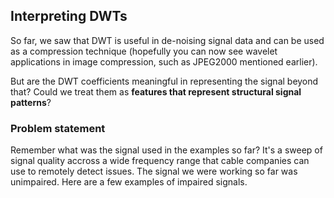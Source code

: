 ## Interpreting DWTs

So far, we saw that DWT is useful in de-noising signal data and can be used as a compression technique (hopefully you can now see wavelet applications in image compression, such as JPEG2000 mentioned earlier).

But are the DWT coefficients meaningful in representing the signal beyond that? Could we treat them as **features that represent structural signal patterns**?

### Problem statement

Remember what was the signal used in the examples so far? It's a sweep of signal quality accross a wide frequency range that cable companies can use to remotely detect issues. The signal we were working so far was unimpaired. Here are a few examples of impaired signals. 